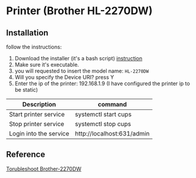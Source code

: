 <!--ts-->
<!--te-->

# Printer (Brother HL-2270DW)

## Installation

follow the instructions:

1. Download the installer (it's a bash script) [instruction](https://support.brother.com/g/b/downloadhowto.aspx?c=us&lang=en&prod=hl2270dw_all&os=128&dlid=dlf006893_000&flang=4&type3=625)
2. Make sure it's executable.
3. you will requested to insert the model name: `HL-2270DW`
4. Will you specify the Device URI? press Y
5. Enter the ip of the printer: 192.168.1.9 (I have configured the printer ip to be static)



Description | command
------------|-----
Start printer service  |  systemctl start cups
Stop printer service  |  systemctl stop cups
Login into the service | http://localhost:631/admin

## Reference
[Torubleshoot Brother-2270DW](https://sudoroom.org/wiki/Brother_HL-2270DW)
